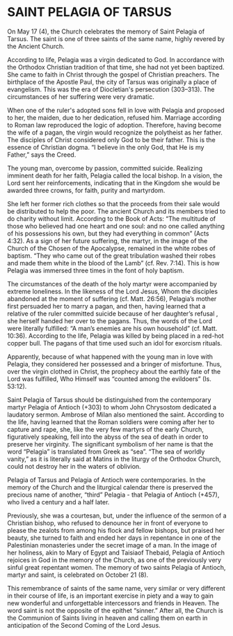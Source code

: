 # SAINT PELAGIA OF TARSUS

On May 17 (4), the Church celebrates the memory of Saint Pelagia of Tarsus. The saint is one of three saints of the same name, highly revered by the Ancient Church.

According to life, Pelagia was a virgin dedicated to God. In accordance with the Orthodox Christian tradition of that time, she had not yet been baptized. She came to faith in Christ through the gospel of Christian preachers. The birthplace of the Apostle Paul, the city of Tarsus was originally a place of evangelism. This was the era of Diocletian's persecution (303–313). The circumstances of her suffering were very dramatic.

When one of the ruler's adopted sons fell in love with Pelagia and proposed to her, the maiden, due to her dedication, refused him. Marriage according to Roman law reproduced the logic of adoption. Therefore, having become the wife of a pagan, the virgin would recognize the polytheist as her father. The disciples of Christ considered only God to be their father. This is the essence of Christian dogma. “I believe in the only God, that He is my Father,” says the Creed.

The young man, overcome by passion, committed suicide. Realizing imminent death for her faith, Pelagia called the local bishop. In a vision, the Lord sent her reinforcements, indicating that in the Kingdom she would be awarded three crowns, for faith, purity and martyrdom.

She left her former rich clothes so that the proceeds from their sale would be distributed to help the poor. The ancient Church and its members tried to do charity without limit. According to the Book of Acts: “The multitude of those who believed had one heart and one soul: and no one called anything of his possessions his own, but they had everything in common” (Acts 4:32). As a sign of her future suffering, the martyr, in the image of the Church of the Chosen of the Apocalypse, remained in the white robes of baptism. “They who came out of the great tribulation washed their robes and made them white in the blood of the Lamb” (cf. Rev. 7:14). This is how Pelagia was immersed three times in the font of holy baptism.

The circumstances of the death of the holy martyr were accompanied by extreme loneliness. In the likeness of the Lord Jesus, Whom the disciples abandoned at the moment of suffering (cf. Matt. 26:56), Pelagia’s mother first persuaded her to marry a pagan, and then, having learned that a relative of the ruler committed suicide because of her daughter’s refusal , she herself handed her over to the pagans. Thus, the words of the Lord were literally fulfilled: “A man’s enemies are his own household” (cf. Matt. 10:36). According to the life, Pelagia was killed by being placed in a red-hot copper bull. The pagans of that time used such an idol for exorcism rituals.

Apparently, because of what happened with the young man in love with Pelagia, they considered her possessed and a bringer of misfortune. Thus, over the virgin clothed in Christ, the prophecy about the earthly fate of the Lord was fulfilled, Who Himself was “counted among the evildoers” (Is. 53:12).

Saint Pelagia of Tarsus should be distinguished from the contemporary martyr Pelagia of Antioch (+303) to whom John Chrysostom dedicated a laudatory sermon. Ambrose of Milan also mentioned the saint. According to the life, having learned that the Roman soldiers were coming after her to сapture and rape, she, like the very few martyrs of the early Church, figuratively speaking, fell into the abyss of the sea of ​​death in order to preserve her virginity. The significant symbolism of her name is that the word “Pelagia” is translated from Greek as “sea”. “The sea of ​​worldly vanity,” as it is literally said at Matins in the liturgy of the Orthodox Church, could not destroy her in the waters of oblivion.

Pelagia of Tarsus and Pelagia of Antioch were contemporaries. In the memory of the Church and the liturgical calendar there is preserved the precious name of another, “third” Pelagia - that Pelagia of Antioch (+457), who lived a century and a half later.

Previously, she was a courtesan, but, under the influence of the sermon of a Christian bishop, who refused to denounce her in front of everyone to please the zealots from among his flock and fellow bishops, but praised her beauty, she turned to faith and ended her days in repentance in one of the Palestinian monasteries under the secret image of a man. In the image of her holiness, akin to Mary of Egypt and Taisia ​​of Thebaid, Pelagia of Antioch rejoices in God in the memory of the Church, as one of the previously very sinful great repentant women. The memory of two saints Pelagia of Antioch, martyr and saint, is celebrated on October 21 (8).

This remembrance of saints of the same name, very similar or very different in their course of life, is an important exercise in piety and a way to gain new wonderful and unforgettable intercessors and friends in Heaven. The word saint is not the opposite of the epithet “sinner.” After all, the Church is the Communion of Saints living in heaven and calling them on earth in anticipation of the Second Coming of the Lord Jesus.
